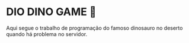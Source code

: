 # DIO DINO GAME :lizard:

Aqui segue o trabalho de programação do famoso dinosauro no deserto quando há problema no servidor. 